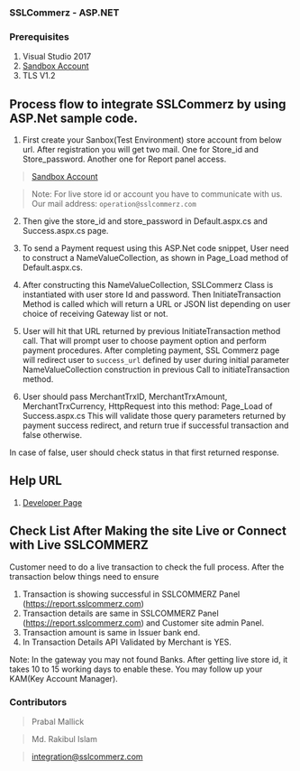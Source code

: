 ### SSLCommerz - ASP.NET

### Prerequisites

1. Visual Studio 2017
2. [Sandbox Account](https://developer.sslcommerz.com/registration/ "SSLCommerz Sandbox Registration")
3. TLS V1.2

## Process flow to integrate SSLCommerz by using ASP.Net sample code.

1. First create your Sanbox(Test Environment) store account from below url. After registration you will get two mail. One for Store_id and Store_password. Another one for Report panel access.	
> [Sandbox Account](https://developer.sslcommerz.com/registration/ "SSLCommerz Sandbox Registration")

> Note: For live store id or account you have to communicate with us. Our mail address: `operation@sslcommerz.com`

2. Then give the store_id and store_password in Default.aspx.cs and Success.aspx.cs page. 

3. To send a Payment request using this ASP.Net code snippet, User need to construct a NameValueCollection, as shown in Page_Load method of Default.aspx.cs.

4. After constructing this NameValueCollection, SSLCommerz Class is instantiated with user store Id and password. Then InitiateTransaction Method is called which will return a URL or JSON list depending on user choice of receiving Gateway list or not.
5. User will hit that URL returned by previous InitiateTransaction method call. That will prompt user to choose payment option and perform payment procedures. After completing payment, SSL Commerz page will redirect user to `success_url` defined by user during initial parameter NameValueCollection construction in previous Call to initiateTransaction method.
6. User should pass MerchantTrxID, MerchantTrxAmount, MerchantTrxCurrency, HttpRequest into this method: Page_Load of Success.aspx.cs 
This will validate those query parameters returned by payment success redirect, and return true if successful transaction and false otherwise.

In case of false, user should check status in that first returned response.


## Help URL
 1. [Developer Page](https://developer.sslcommerz.com/docs.html "SSLCommerz Developer Page") 

## Check List After Making the site Live or Connect with Live SSLCOMMERZ
Customer need to do a live transaction to check the full process. After the transaction below things need to ensure

1. Transaction is showing successful in SSLCOMMERZ Panel (https://report.sslcommerz.com)
2. Transaction details are same in SSLCOMMERZ Panel (https://report.sslcommerz.com) and Customer site admin Panel.
3. Transaction amount is same in Issuer bank end.
4. In Transaction Details API Validated by Merchant is YES.

Note: In the gateway you may not found Banks. After getting live store id, it takes 10 to 15 working days to enable these. You may follow up your KAM(Key Account Manager).

### Contributors

>Prabal Mallick

> Md. Rakibul Islam

> integration@sslcommerz.com